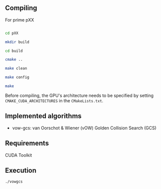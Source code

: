 ## Compiling

For prime pXX
```bash

cd pXX

mkdir build

cd build

cmake ..

make clean

make config

make
```
Before compiling, the GPU's architecture needs to be specified by setting ```CMAKE_CUDA_ARCHITECTURES``` in the ```CMakeLists.txt```.  
  

## Implemented algorithms

- vow-gcs: van Oorschot & Wiener (vOW) Golden Collision Search (GCS)

  

## Requirements

CUDA Toolkit

  

## Execution

```bash
./vowgcs
```

